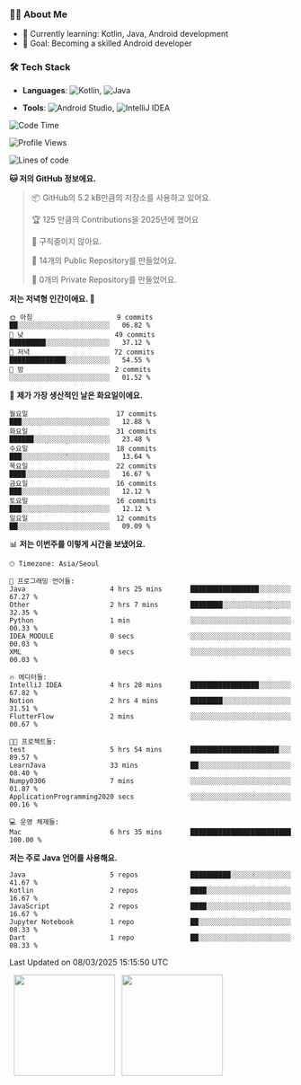 ### 👨‍💻 About Me
- 🌱 Currently learning: Kotlin, Java, Android development
- 🎯 Goal: Becoming a skilled Android developer

### 🛠 Tech Stack
- **Languages**: ![Kotlin](https://img.shields.io/badge/Kotlin-0095D5?style=flat-square&logo=kotlin&logoColor=white), 
![Java](https://img.shields.io/badge/Java-007396?style=flat-square&logo=coffeescript&logoColor=white)

- **Tools**:
![Android Studio](https://img.shields.io/badge/Android%20Studio-3DDC84?style=flat-square&logo=android-studio&logoColor=white), 
![IntelliJ IDEA](https://img.shields.io/badge/IntelliJ%20IDEA-000000?style=flat-square&logo=intellij-idea&logoColor=white)

<!--START_SECTION:waka-->
![Code Time](http://img.shields.io/badge/Code%20Time-32%20hrs%2015%20mins-blue)

![Profile Views](http://img.shields.io/badge/Profile%20Views-4-blue)

![Lines of code](https://img.shields.io/badge/%EC%A0%80%EB%8A%94%20%EC%97%AC%ED%83%9C%EA%B9%8C%EC%A7%80%20-55.9%20thousand%20%EC%A4%84%EC%9D%98%20%EC%BD%94%EB%93%9C%EB%A5%BC%20%EC%9E%91%EC%84%B1%ED%96%88%EC%96%B4%EC%9A%94.-blue)

**🐱 저의 GitHub 정보에요.** 

> 📦 GitHub의 5.2 kB만큼의 저장소를 사용하고 있어요. 
 > 
> 🏆 125 만큼의 Contributions을 2025년에 했어요
 > 
> 🚫 구직중이지 않아요.
 > 
> 📜 14개의 Public Repository를 만들었어요. 
 > 
> 🔑 0개의 Private Repository를 만들었어요. 
 > 
**저는 저녁형 인간이에요. 🦉** 

```text
🌞 아침                     9 commits           ██░░░░░░░░░░░░░░░░░░░░░░░   06.82 % 
🌆 낮　                     49 commits          █████████░░░░░░░░░░░░░░░░   37.12 % 
🌃 저녁                     72 commits          ██████████████░░░░░░░░░░░   54.55 % 
🌙 밤　                     2 commits           ░░░░░░░░░░░░░░░░░░░░░░░░░   01.52 % 
```
📅 **제가 가장 생산적인 날은 화요일이에요.** 

```text
월요일                      17 commits          ███░░░░░░░░░░░░░░░░░░░░░░   12.88 % 
화요일                      31 commits          ██████░░░░░░░░░░░░░░░░░░░   23.48 % 
수요일                      18 commits          ███░░░░░░░░░░░░░░░░░░░░░░   13.64 % 
목요일                      22 commits          ████░░░░░░░░░░░░░░░░░░░░░   16.67 % 
금요일                      16 commits          ███░░░░░░░░░░░░░░░░░░░░░░   12.12 % 
토요일                      16 commits          ███░░░░░░░░░░░░░░░░░░░░░░   12.12 % 
일요일                      12 commits          ██░░░░░░░░░░░░░░░░░░░░░░░   09.09 % 
```


📊 **저는 이번주를 이렇게 시간을 보냈어요.** 

```text
🕑︎ Timezone: Asia/Seoul

💬 프로그래밍 언어들: 
Java                     4 hrs 25 mins       █████████████████░░░░░░░░   67.27 % 
Other                    2 hrs 7 mins        ████████░░░░░░░░░░░░░░░░░   32.35 % 
Python                   1 min               ░░░░░░░░░░░░░░░░░░░░░░░░░   00.33 % 
IDEA_MODULE              0 secs              ░░░░░░░░░░░░░░░░░░░░░░░░░   00.03 % 
XML                      0 secs              ░░░░░░░░░░░░░░░░░░░░░░░░░   00.03 % 

🔥 에디터들: 
IntelliJ IDEA            4 hrs 28 mins       █████████████████░░░░░░░░   67.82 % 
Notion                   2 hrs 4 mins        ████████░░░░░░░░░░░░░░░░░   31.51 % 
FlutterFlow              2 mins              ░░░░░░░░░░░░░░░░░░░░░░░░░   00.67 % 

🐱‍💻 프로젝트들: 
test                     5 hrs 54 mins       ██████████████████████░░░   89.57 % 
LearnJava                33 mins             ██░░░░░░░░░░░░░░░░░░░░░░░   08.40 % 
Numpy0306                7 mins              ░░░░░░░░░░░░░░░░░░░░░░░░░   01.87 % 
ApplicationProgramming2020 secs              ░░░░░░░░░░░░░░░░░░░░░░░░░   00.16 % 

💻 운영 체제들: 
Mac                      6 hrs 35 mins       █████████████████████████   100.00 % 
```

**저는 주로 Java 언어를 사용해요.** 

```text
Java                     5 repos             ██████████░░░░░░░░░░░░░░░   41.67 % 
Kotlin                   2 repos             ████░░░░░░░░░░░░░░░░░░░░░   16.67 % 
JavaScript               2 repos             ████░░░░░░░░░░░░░░░░░░░░░   16.67 % 
Jupyter Notebook         1 repo              ██░░░░░░░░░░░░░░░░░░░░░░░   08.33 % 
Dart                     1 repo              ██░░░░░░░░░░░░░░░░░░░░░░░   08.33 % 
```




 Last Updated on 08/03/2025 15:15:50 UTC
<!--END_SECTION:waka-->

<p>
  <img height="180em" src="https://github-readme-stats.vercel.app/api?username=JongHyun070105&show_icons=true&include_all_commits=true&bg_color=0d1117&title_color=ffffff&text_color=c9d1d9&icon_color=79ff97">
  <img height="180em" src="https://github-readme-stats.vercel.app/api/top-langs/?username=JongHyun070105&layout=compact&langs_count=4&bg_color=0d1117&title_color=ffffff&text_color=c9d1d9&hide=php&hide_repo=EcoStep,mimir,git-session">
</p>
